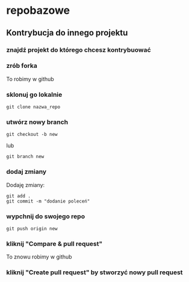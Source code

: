 # repobazowe

## Kontrybucja do innego projektu

### znajdź projekt do którego chcesz kontrybuować

### zrób forka

To robimy w github

### sklonuj go lokalnie

    git clone nazwa_repo

### utwórz nowy branch

    git checkout -b new

lub 

    git branch new

### dodaj zmiany

Dodaję zmiany: 

    git add .
    git commit -m "dodanie poleceń"


### wypchnij do swojego repo

    git push origin new

### kliknij "Compare & pull request" 

To znowu robimy w github

### kliknij "Create pull request" by stworzyć nowy pull request




